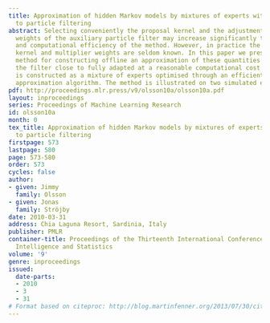 ```yaml
---
title: Approximation of hidden Markov models by mixtures of experts with application
  to particle filtering
abstract: Selecting conveniently the proposal kernel and the adjustment multiplier
  weights of the auxiliary particle filter may increase significantly the accuracy
  and computational efficiency of the method. However, in practice the optimal proposal
  kernel and multiplier weights are seldom known. In this paper we present a simulation-based
  method for constructing offline an approximation of these quantities that makes
  the filter close to fully adapted at a reasonable computational cost. The approximation
  is constructed as a mixture of experts optimised through an efficient stochastic
  approximation algorithm. The method is illustrated on two simulated examples.
pdf: http://proceedings.mlr.press/v9/olsson10a/olsson10a.pdf
layout: inproceedings
series: Proceedings of Machine Learning Research
id: olsson10a
month: 0
tex_title: Approximation of hidden Markov models by mixtures of experts with application
  to particle filtering
firstpage: 573
lastpage: 580
page: 573-580
order: 573
cycles: false
author:
- given: Jimmy
  family: Olsson
- given: Jonas
  family: Ströjby
date: 2010-03-31
address: Chia Laguna Resort, Sardinia, Italy
publisher: PMLR
container-title: Proceedings of the Thirteenth International Conference on Artificial
  Intelligence and Statistics
volume: '9'
genre: inproceedings
issued:
  date-parts:
  - 2010
  - 3
  - 31
# Format based on citeproc: http://blog.martinfenner.org/2013/07/30/citeproc-yaml-for-bibliographies/
---
```

